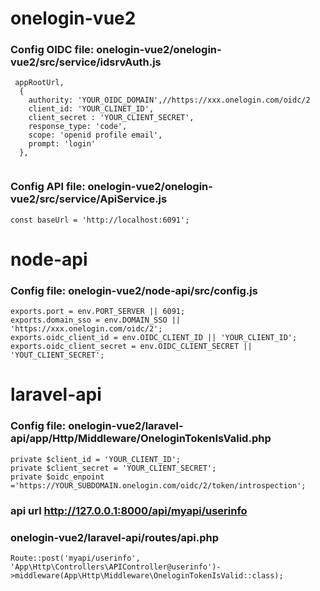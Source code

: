 # onelogin-vue2
### Config OIDC file:  onelogin-vue2/onelogin-vue2/src/service/idsrvAuth.js
```
 appRootUrl,
  {
    authority: 'YOUR_OIDC_DOMAIN',//https://xxx.onelogin.com/oidc/2
    client_id: 'YOUR_CLINET_ID',
    client_secret : 'YOUR_CLIENT_SECRET',
    response_type: 'code',
    scope: 'openid profile email',
    prompt: 'login'
  },
  
 ```
 
### Config API file:  onelogin-vue2/onelogin-vue2/src/service/ApiService.js
```
const baseUrl = 'http://localhost:6091';
 ```
 
# node-api
### Config  file: onelogin-vue2/node-api/src/config.js 
```
exports.port = env.PORT_SERVER || 6091;
exports.domain_sso = env.DOMAIN_SSO || 'https://xxx.onelogin.com/oidc/2';
exports.oidc_client_id = env.OIDC_CLIENT_ID || 'YOUR_CLIENT_ID';
exports.oidc_client_secret = env.OIDC_CLIENT_SECRET || 'YOUT_CLIENT_SECRET';
```

# laravel-api
### Config  file: onelogin-vue2/laravel-api/app/Http/Middleware/OneloginTokenIsValid.php 
```
private $client_id = 'YOUR_CLIENT_ID';
private $client_secret = 'YOUR_CLIENT_SECRET';
private $oidc_enpoint ='https://YOUR_SUBDOMAIN.onelogin.com/oidc/2/token/introspection';
```
 
### api url http://127.0.0.1:8000/api/myapi/userinfo
### onelogin-vue2/laravel-api/routes/api.php
```
Route::post('myapi/userinfo', 'App\Http\Controllers\APIController@userinfo')->middleware(App\Http\Middleware\OneloginTokenIsValid::class);
```
